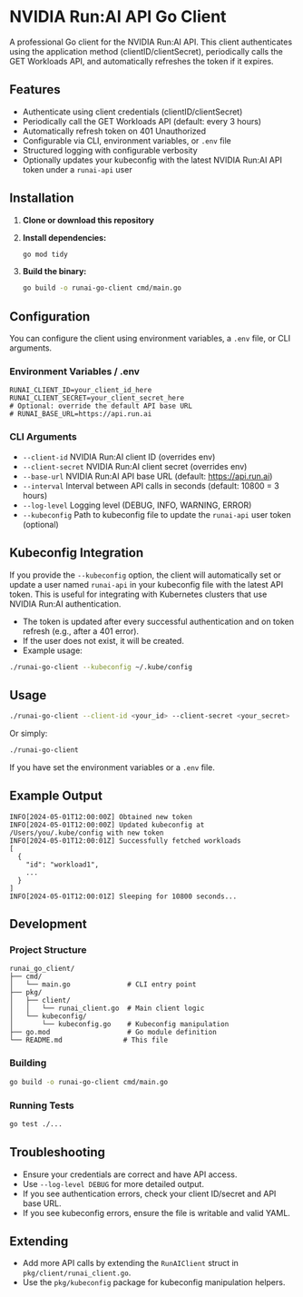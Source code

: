 # NVIDIA Run:AI API Go Client

A professional Go client for the NVIDIA Run:AI API. This client authenticates using the application method (clientID/clientSecret), periodically calls the GET Workloads API, and automatically refreshes the token if it expires.

## Features
- Authenticate using client credentials (clientID/clientSecret)
- Periodically call the GET Workloads API (default: every 3 hours)
- Automatically refresh token on 401 Unauthorized
- Configurable via CLI, environment variables, or `.env` file
- Structured logging with configurable verbosity
- Optionally updates your kubeconfig with the latest NVIDIA Run:AI API token under a `runai-api` user

## Installation

1. **Clone or download this repository**

2. **Install dependencies:**

   ```bash
   go mod tidy
   ```

3. **Build the binary:**

   ```bash
   go build -o runai-go-client cmd/main.go
   ```

## Configuration

You can configure the client using environment variables, a `.env` file, or CLI arguments.

### Environment Variables / .env

```
RUNAI_CLIENT_ID=your_client_id_here
RUNAI_CLIENT_SECRET=your_client_secret_here
# Optional: override the default API base URL
# RUNAI_BASE_URL=https://api.run.ai
```

### CLI Arguments

- `--client-id`         NVIDIA Run:AI client ID (overrides env)
- `--client-secret`     NVIDIA Run:AI client secret (overrides env)
- `--base-url`          NVIDIA Run:AI API base URL (default: https://api.run.ai)
- `--interval`          Interval between API calls in seconds (default: 10800 = 3 hours)
- `--log-level`         Logging level (DEBUG, INFO, WARNING, ERROR)
- `--kubeconfig`        Path to kubeconfig file to update the `runai-api` user token (optional)

## Kubeconfig Integration

If you provide the `--kubeconfig` option, the client will automatically set or update a user named `runai-api` in your kubeconfig file with the latest API token. This is useful for integrating with Kubernetes clusters that use NVIDIA Run:AI authentication.

- The token is updated after every successful authentication and on token refresh (e.g., after a 401 error).
- If the user does not exist, it will be created.
- Example usage:

```bash
./runai-go-client --kubeconfig ~/.kube/config
```

## Usage

```bash
./runai-go-client --client-id <your_id> --client-secret <your_secret>
```

Or simply:

```bash
./runai-go-client
```

If you have set the environment variables or a `.env` file.

## Example Output

```
INFO[2024-05-01T12:00:00Z] Obtained new token
INFO[2024-05-01T12:00:00Z] Updated kubeconfig at /Users/you/.kube/config with new token
INFO[2024-05-01T12:00:01Z] Successfully fetched workloads
[
  {
    "id": "workload1",
    ...
  }
]
INFO[2024-05-01T12:00:01Z] Sleeping for 10800 seconds...
```

## Development

### Project Structure

```
runai_go_client/
├── cmd/
│   └── main.go              # CLI entry point
├── pkg/
│   ├── client/
│   │   └── runai_client.go  # Main client logic
│   └── kubeconfig/
│       └── kubeconfig.go    # Kubeconfig manipulation
├── go.mod                   # Go module definition
└── README.md               # This file
```

### Building

```bash
go build -o runai-go-client cmd/main.go
```

### Running Tests

```bash
go test ./...
```

## Troubleshooting
- Ensure your credentials are correct and have API access.
- Use `--log-level DEBUG` for more detailed output.
- If you see authentication errors, check your client ID/secret and API base URL.
- If you see kubeconfig errors, ensure the file is writable and valid YAML.

## Extending
- Add more API calls by extending the `RunAIClient` struct in `pkg/client/runai_client.go`.
- Use the `pkg/kubeconfig` package for kubeconfig manipulation helpers.
